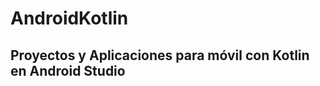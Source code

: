 # AndroidKotlin
Proyectos y Aplicaciones para móvil con Kotlin en Android Studio
---------------------------------------------------------------